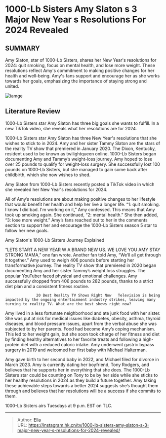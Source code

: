 # 1000-Lb Sisters Amy Slaton s 3 Major New Year s Resolutions For 2024 Revealed


## SUMMARY 



  Amy Slaton, star of 1000-Lb Sisters, shares her New Year&#39;s resolutions for 2024: quit smoking, focus on mental health, and lose more weight.   These resolutions reflect Amy&#39;s commitment to making positive changes for her health and well-being.   Amy&#39;s fans support and encourage her as she works towards her goals, emphasizing the importance of staying strong and united.  

![iamge](https://static1.srcdn.com/wordpress/wp-content/uploads/2023/11/1000-lb-sisters-star-amy-slaton-reveals-huge-dating-update-after-michael-halterman-split.jpg)

## Literature Review
1000-Lb Sisters star Amy Slaton has three big goals she wants to fulfill. In a new TikTok video, she reveals what her resolutions are for 2024.




1000-Lb Sisters star Amy Slaton has three New Year&#39;s resolutions that she wishes to stick to in 2024. Amy and her sister Tammy Slaton are the stars of the reality TV show that premiered in January 2020. The Dixon, Kentucky, resident used to be known as twilightqueen online. 1000-Lb Sisters began documenting Amy and Tammy’s weight-loss journey. Amy hoped to lose over 25 pounds to qualify for weight-loss surgery. She successfully lost 100 pounds on 1000-Lb Sisters, but she managed to gain some back after childbirth, which she now wishes to shed.




Amy Slaton from 1000-Lb Sisters recently posted a TikTok video in which she revealed her New Year&#39;s resolutions for 2024.


 

All of Amy’s resolutions are about making positive changes to her lifestyle that would benefit her health and help her live a longer life. “1: quit smoking. I know I did bad. I&#39;m working on it,” Amy confessed. This means that Amy took up smoking again. She continued, “2: mental health.” She then added, “3: lose more weight.” Amy’s fans reached out to her in the comments section to support her and encourage the 1000-Lb Sisters season 5 star to follow her new goals.


 Amy Slaton&#39;s 1000-Lb Sisters Journey Explained 
          




“LETS START A NEW YEAR W A BRAND NEW US. WE LOVE YOU AMY STAY STRONG MAMA,” one fan wrote. Another fan told Amy, “We’ll all get through it together.” Amy used to weigh 406 pounds before starting her transformative journey. The reality TV show that premiered in 2020 began documenting Amy and her sister Tammy’s weight loss struggles. The popular YouTuber faced physical and emotional challenges. Amy successfully dropped from 406 pounds to 282 pounds, thanks to a strict diet plan and a consistent fitness routine.

                  20 Best Reality TV Shows Right Now   Television is being impacted by the ongoing entertainment industry strikes, leaving many turning to reality TV. What are the best shows right now?    

Amy lived in a less fortunate neighborhood and ate junk food with her sister. She was put at risk for medical issues like diabetes, obesity, asthma, thyroid diseases, and blood pressure issues, apart from the verbal abuse she was subjected to by her parents. Food had become Amy’s coping mechanism. This led to her weight gain, but she soon took charge of her fitness and diet by finding healthy alternatives to her favorite treats and following a high-protein diet with a reduced caloric intake. Amy underwent gastric bypass surgery in 2019 and welcomed her first baby with Michael Halterman.




Amy gave birth to her second baby in 2022, and Michael filed for divorce in March 2023. Amy is currently dating her boyfriend, Tony Rodgers, and believes that he supports her in everything that she does. The 1000-Lb Sisters star could be counting on Tony to be by her side while she sticks to her healthy resolutions in 2024 as they build a future together. Amy taking these achievable steps towards a better 2024 suggests she’s thought them through and believes that her resolutions will be a success if she commits to them.



1000-Lb Sisters airs Tuesdays at 9 p.m. EST on TLC.






---

> Author: [Ella](https://instagram.hk.cn/)  
> URL: https://instagram.hk.cn/tv/1000-lb-sisters-amy-slaton-s-3-major-new-year-s-resolutions-for-2024-revealed/  

